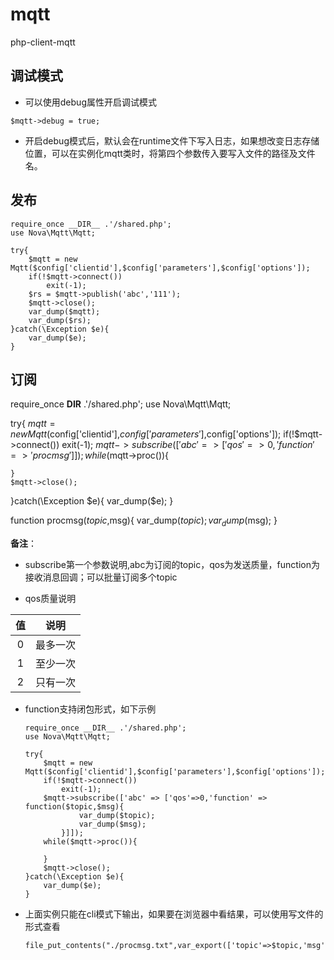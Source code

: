 # mqtt

php-client-mqtt

## 调试模式

* 可以使用debug属性开启调试模式

```
$mqtt->debug = true;
```

* 开启debug模式后，默认会在runtime文件下写入日志，如果想改变日志存储位置，可以在实例化mqtt类时，将第四个参数传入要写入文件的路径及文件名。

## 发布

```
require_once __DIR__ .'/shared.php';
use Nova\Mqtt\Mqtt;

try{
    $mqtt = new Mqtt($config['clientid'],$config['parameters'],$config['options']);
    if(!$mqtt->connect())
        exit(-1);
    $rs = $mqtt->publish('abc','111');
    $mqtt->close();
    var_dump($mqtt);
    var_dump($rs);
}catch(\Exception $e){
    var_dump($e);
}
```

## 订阅
require_once __DIR__ .'/shared.php';
use Nova\Mqtt\Mqtt;

try{
    $mqtt = new Mqtt($config['clientid'],$config['parameters'],$config['options']);
    if(!$mqtt->connect())
        exit(-1);
    $mqtt->subscribe(['abc' => ['qos'=>0,'function' => 'procmsg']]);
    while($mqtt->proc()){

    }
    $mqtt->close();
}catch(\Exception $e){
    var_dump($e);
}

function procmsg($topic,$msg){
    var_dump($topic);
    var_dump($msg);
}

**备注**：

* subscribe第一个参数说明,abc为订阅的topic，qos为发送质量，function为接收消息回调；可以批量订阅多个topic

* qos质量说明

|值|说明|
|:---:|:---:|
|0|最多一次|
|1| 至少一次 |
|2|只有一次|

* function支持闭包形式，如下示例

    ```
    require_once __DIR__ .'/shared.php';
    use Nova\Mqtt\Mqtt;

    try{
        $mqtt = new Mqtt($config['clientid'],$config['parameters'],$config['options']);
        if(!$mqtt->connect())
            exit(-1);
        $mqtt->subscribe(['abc' => ['qos'=>0,'function' => function($topic,$msg){
                var_dump($topic);
                var_dump($msg);
            }]]);
        while($mqtt->proc()){

        }
        $mqtt->close();
    }catch(\Exception $e){
        var_dump($e);
    }
    ```

* 上面实例只能在cli模式下输出，如果要在浏览器中看结果，可以使用写文件的形式查看

    ```
    file_put_contents("./procmsg.txt",var_export(['topic'=>$topic,'msg'=>$msg],true),FILE_APPEND);
    ```